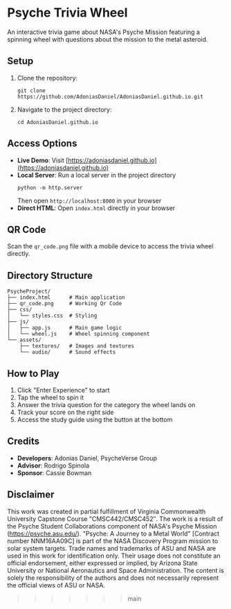 # Psyche Trivia Wheel

An interactive trivia game about NASA's Psyche Mission featuring a spinning wheel with questions about the mission to the metal asteroid.

## Setup

1. Clone the repository:
   ```
   git clone https://github.com/AdoniasDaniel/AdoniasDaniel.github.io.git
   ```

2. Navigate to the project directory:
   ```
   cd AdoniasDaniel.github.io
   ```

## Access Options

- **Live Demo**: Visit [https://adoniasdaniel.github.io](https://adoniasdaniel.github.io)
- **Local Server**: Run a local server in the project directory
   ```
   python -m http.server
   ```
   Then open `http://localhost:8000` in your browser
- **Direct HTML**: Open `index.html` directly in your browser

## QR Code

Scan the `qr_code.png` file with a mobile device to access the trivia wheel directly.

## Directory Structure

```
PsycheProject/
├── index.html      # Main application
├── qr_code.png     # Working Qr Code
├── css/
│   └── styles.css  # Styling
├── js/
│   ├── app.js      # Main game logic
│   └── wheel.js    # Wheel spinning component
└── assets/
    ├── textures/   # Images and textures
    └── audio/      # Sound effects
```

## How to Play

1. Click "Enter Experience" to start
2. Tap the wheel to spin it
3. Answer the trivia question for the category the wheel lands on
4. Track your score on the right side
5. Access the study guide using the button at the bottom

## Credits

- **Developers**: Adonias Daniel, PsycheVerse Group
- **Advisor**: Rodrigo Spinola
- **Sponsor**: Cassie Bowman

## Disclaimer

This work was created in partial fulfillment of Virginia Commonwealth University Capstone Course "CMSC442/CMSC452″. The work is a result of the Psyche Student Collaborations component of NASA's Psyche Mission (https://psyche.asu.edu/). "Psyche: A Journey to a Metal World" [Contract number NNM16AA09C] is part of the NASA Discovery Program mission to solar system targets. Trade names and trademarks of ASU and NASA are used in this work for identification only. Their usage does not constitute an official endorsement, either expressed or implied, by Arizona State University or National Aeronautics and Space Administration. The content is solely the responsibility of the authors and does not necessarily represent the official views of ASU or NASA.


>>>>>>> main
